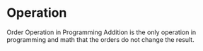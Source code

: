 # Operation
Order Operation in Programming
Addition is the only operation in programming and math that the orders do not change the result.
